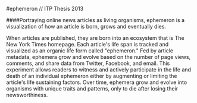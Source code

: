 
#ephemeron // ITP Thesis 2013

####Portraying online news articles as living organisms, ephemeron is a visualization of how an article is born, grows and eventually dies.

When articles are published, they are born into an ecosystem that is The New York Times homepage. Each article's life span is tracked and visualized as an organic life form called "ephemeron." Fed by article metadata, ephemera grow and evolve based on the number of page views, comments, and share data from Twitter, Facebook, and email. This experiment allows readers to witness and actively participate in the life and death of an individual ephemeron either by augmenting or limiting the article's life sustaining factors. Over time, ephemera grow and evolve into organisms with unique traits and patterns, only to die after losing their newsworthiness.


